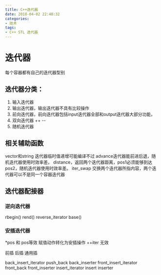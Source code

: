 ```yaml
---
title: C++迭代器
date: 2018-04-02 22:48:32
categories:
- 技术 
tags:
- C++ STL 迭代器
---
```


# 迭代器
每个容器都有自己的迭代器型别
## 迭代器分类：
1. 输入迭代器
2. 输出迭代器，输出迭代器不具有比较操作
3. 前向迭代器，前向迭代器包括input迭代器全部和output迭代器大部分功能，
4. 双向迭代器 ++  --
5. 随机迭代器
## 相关辅助函数
vector和string 迭代器临时值递增可能编译不过
advance迭代器能前进后退，随机迭代器使用时效率差。
distance，返回两个迭代器距离，pos1必须能够到达pos2，随机迭代器使用时效率差。
iter_swap 交换两个迭代器所指内容，两个迭代器可以不是同一个容器迭代器

## 迭代器配接器
### 逆向迭代器
rbegin()
rend()
reverse_iterator 
base()
### 安插迭代器
*pos 和 pos等效
赋值动作转化为安插操作
++iter 无效

前插
后插
通用插

back_insert_iterator push_back back_inserter
front_insert_iterator front_back front_inserter
insert_iterator insert inserter





